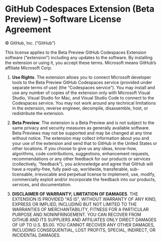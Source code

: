 # GitHub Codespaces Extension (Beta Preview) – Software License Agreement

© GitHub, Inc. (“GitHub”)

This license applies to the Beta Preview GitHub Codespaces Extension software (“extension”) including any updates to the software. By installing the extension or using it, you accept these terms. Microsoft means GitHub’s affiliate Microsoft Corp.

1. __Use Rights__. The extension allows you to connect Microsoft developer tools to the Beta Preview GitHub Codespaces service (provided under separate terms of use) (the “Codespaces service”). You may install and use any number of copies of the extension only with Microsoft Visual Studio, Visual Studio for Mac, and Visual Studio Code to connect to the Codespaces service. You may not work around any technical limitations in the extension, reverse engineer, decompile, disassemble, host, or redistribute the extension.

2. __Beta Preview__. The extension is a Beta Preview and is not subject to the same privacy and security measures as generally available software. Beta Previews may not be supported and may be changed at any time without notice. The extension may collect information about you and your use of the extension and send that to GitHub in the United States or other locations. If you choose to give us any ideas, know-how, algorithms, code contributions, suggestions, enhancement requests, recommendations or any other feedback for our products or services (collectively, “feedback”), you acknowledge and agree that GitHub will have a royalty-free, fully paid-up, worldwide, transferable, sub-licensable, irrevocable and perpetual license to implement, use, modify, commercially exploit and/or incorporate the feedback into our products, services, and documentation.

3. __DISCLAIMER OF WARRANTY; LIMITATION OF DAMAGES__. THE EXTENSION IS PROVIDED "AS IS", WITHOUT WARRANTY OF ANY KIND, EXPRESS OR IMPLIED, INCLUDING BUT NOT LIMITED TO THE WARRANTIES OF MERCHANTABILITY, FITNESS FOR A PARTICULAR PURPOSE AND NONINFRINGEMENT. YOU CAN RECOVER FROM GITHUB AND ITS SUPPLIERS AND AFFILIATES ONLY DIRECT DAMAGES OF UP TO U.S. $5.00. YOU CANNOT RECOVER ANY OTHER DAMAGES, INCLUDING CONSEQUENTIAL, LOST PROFITS, SPECIAL, INDIRECT, OR INCIDENTAL DAMAGES.